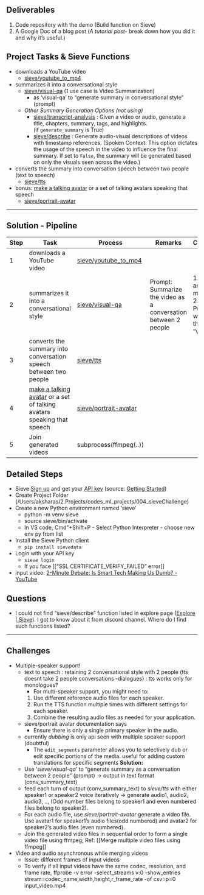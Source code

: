 ## Deliverables
1. Code repository with the demo (Build function on Sieve)
2. A Google Doc of a blog post (*A tutorial post*- break down how you did it and why it’s useful.)

## Project Tasks & Sieve Functions
- downloads a YouTube video
	- [sieve/youtube_to_mp4](https://www.sievedata.com/functions/sieve/youtube_to_mp4)
- summarizes it into a conversational style
	- [sieve/visual-qa](https://www.sievedata.com/functions/sieve/visual-qa) (1 use case is Video Summarization)
		- as ‘visual-qa’ to “generate summary in conversational style” (prompt)
	- *Other Summary Generation Options (not using)*
		- [sieve/transcript-analysis](https://www.sievedata.com/functions/sieve/transcript-analysis) : Given a video or audio, generate a title, chapters, summary, tags, and highlights. (if `generate_summary` is True)
		- [sieve/describe](https://www.sievedata.com/functions/sieve/describe) : Generate audio-visual descriptions of videos with timestamp references. (Spoken Context: This option dictates the usage of the speech in the video to influence the final summary. If set to `False`, the summary will be generated based on only the visuals seen across the video.)
- converts the summary into conversation speech between two people (text to speech)
	- [sieve/tts](https://www.sievedata.com/functions/sieve/tts)
- bonus: [make a talking avatar](https://www.sievedata.com/blog/portrait-avatar-talking-head-video-api-hedra-infinity) or a set of talking avatars speaking that speech
	- [sieve/portrait-avatar](https://www.sievedata.com/functions/sieve/portrait-avatar)

---
## Solution - Pipeline

| Step | Task                                                                                                                                                           | Process                                                                            | Remarks                                                        | Compare                                                       |
| ---- | -------------------------------------------------------------------------------------------------------------------------------------------------------------- | ---------------------------------------------------------------------------------- | -------------------------------------------------------------- | ------------------------------------------------------------- |
| 1    | downloads a YouTube video                                                                                                                                      | [sieve/youtube_to_mp4](https://www.sievedata.com/functions/sieve/youtube_to_mp4)   |                                                                |                                                               |
| 2    | summarizes it into a conversational style                                                                                                                      | [sieve/visual-qa](https://www.sievedata.com/functions/sieve/visual-qa)             | Prompt: Summarize the video as a conversation between 2 people | 1. flash and pro models<br>2. Prompt without the word “video” |
| 3    | converts the summary into conversation speech between two people                                                                                               | [sieve/tts](https://www.sievedata.com/functions/sieve/tts)                         |                                                                |                                                               |
| 4    | [make a talking avatar](https://www.sievedata.com/blog/portrait-avatar-talking-head-video-api-hedra-infinity) or a set of talking avatars speaking that speech | [sieve/portrait-avatar](https://www.sievedata.com/functions/sieve/portrait-avatar) |                                                                |                                                               |
| 5    | Join generated videos                                                                                                                                          | subprocess(ffmpeg(..))                                                             |                                                                |                                                               |

## Detailed Steps
- Sieve [Sign up](https://www.sievedata.com/dashboard) and get your [API key](https://www.sievedata.com/dashboard/settings) (source: [Getting Started](https://docs.sievedata.com/guide/intro#getting-started))
- Create Project Folder (/Users/aksharas/2.Projects/codes_ml_projects/004_sieveChallenge)
- Create a new Python environment named ‘sieve’
	- python -m venv sieve 
	- source sieve/bin/activate
	- In VS code, Cmd"+Shift+P - Select Python Interpreter - choose new env py from list
- Install the Sieve Python client
	- `pip install sievedata`
- Login with your API key
	 - `sieve login`
	 - If you face [[“SSL CERTIFICATE_VERIFY_FAILED” error]]
- input video: [2-Minute Debate: Is Smart Tech Making Us Dumb? - YouTube](https://youtu.be/mh8AfvllYwA) 

## Questions
- I could not find “sieve/describe” function listed in explore page ([Explore | Sieve](https://www.sievedata.com/explore)). I got to know about it from discord channel. Where do I find such functions listed?

---

## Challenges
- Multiple-speaker support!
	- text to speech : retaining 2 conversational style with 2 people (tts doesnt take 2 people conversations -dialogues) : tts works only for monologues?
		- For multi-speaker support, you might need to:
		1. Use different reference audio files for each speaker.
		2. Run the TTS function multiple times with different settings for each speaker.
		3. Combine the resulting audio files as needed for your application.
	- sieve/portrait avatar  documentation says
		- Ensure there is only a single primary speaker in the audio.
	-  currently *dubbing* is only api seen with multiple speaker support (doubtful)
		- The `edit_segments` parameter allows you to selectively dub or edit specific portions of the media. useful for adding custom translations for specific segments
	**Solution:** 
	- Use  ‘*sieve/visual-qa*’ to “generate summary as a conversation between 2 people” (prompt) → output in text format (conv_summary_text)
	- feed each turn of output (conv_summary_text) to *sieve/tts* with either speaker1 or speaker2 voice iteratively → generate audio1, audio2, audio3, .., (Odd number files belong to speaker1 and even numbered files belong to speaker2).
	- For each audio file, use *sieve/portrait-avatar* generate a video file. Use avatar1 for speaker1’s audio files(odd numbered) and avatar2 for speaker2’s audio files (even numbered). 
	- Join the generated video files in sequential order to form a single video file using ffmpeg; Ref: [[Merge multiple video files using ffmpeg]]
- Video and audio asynchronous while merging videos 
	- Issue: different frames of input videos
	- To verify if all input videos have the same codec, resolution, and frame rate,
	ffprobe -v error -select_streams v:0 -show_entries stream=codec_name,width,height,r_frame_rate -of csv=p=0 input_video.mp4






	
	